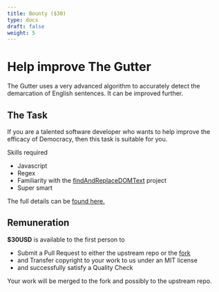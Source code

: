 ```yaml
---
title: Bounty ($30)
type: docs
draft: false
weight: 5
---
```



# Help improve The Gutter

The Gutter uses a very advanced algorithm to accurately detect the demarcation of English sentences. It can be improved further.


## **The Task**

If you are a talented software developer who wants to help improve the efficacy of Democracy, then this task is suitable for you.

Skills required

- Javascript
- Regex
- Familiarity with the [findAndReplaceDOMText](https://github.com/padolsey/findAndReplaceDOMText) project
- Super smart

The full details can be [found here.](https://github.com/padolsey/findAndReplaceDOMText/issues/71)


## **Remuneration**

**$30USD** is available to the first person to

- Submit a Pull Request to either the upstream repo or the [fork](https://github.com/thehonestscoop/findAndReplaceDOMText)
- and Transfer copyright to your work to us under an MIT license
- and successfully satisfy a Quality Check

Your work will be merged to the fork and possibly to the upstream repo.

